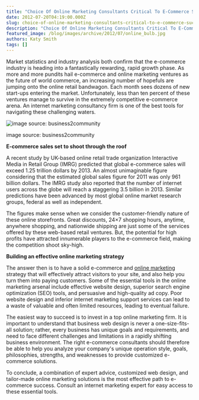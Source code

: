 ```yaml
---
title: "Choice Of Online Marketing Consultants Critical To E-Commerce Success"
date: 2012-07-20T04:19:00.000Z
slug: choice-of-online-marketing-consultants-critical-to-e-commerce-success
description: "Choice Of Online Marketing Consultants Critical To E-Commerce Success"
featured_image: /blog/images/archive/2012/07/online_bulb.jpg
authors: Katy Smith
tags: []
---
```


Market statistics and industry analysis both confirm that the e-commerce industry is heading into a fantastically rewarding, rapid growth phase. As more and more pundits hail e-commerce and online marketing ventures as the future of world commerce, an increasing number of hopefuls are jumping onto the online retail bandwagon. Each month sees dozens of new start-ups entering the market. Unfortunately, less than ten percent of these ventures manage to survive in the extremely competitive e-commerce arena. An internet marketing consultancy firm is one of the best tools for navigating these challenging waters.

![image source: business2community](/blog/images/archive/2012/07/online_bulb.jpg)

image source: business2community

**E-commerce sales set to shoot through the roof**

A recent study by UK-based online retail trade organization Interactive Media in Retail Group (IMRG) predicted that global e-commerce sales will exceed 1.25 trillion dollars by 2013\. An almost unimaginable figure considering that the estimated global sales figure for 2011 was only 961 billion dollars. The IMRG study also reported that the number of internet users across the globe will reach a staggering 3.5 billion in 2013\. Similar predictions have been advanced by most global online market research groups, federal as well as independent.

The figures make sense when we consider the customer-friendly nature of these online storefronts. Great discounts, 24×7 shopping hours, anytime, anywhere shopping, and nationwide shipping are just some of the services offered by these web-based retail ventures. But, the potential for high profits have attracted innumerable players to the e-commerce field, making the competition shoot sky-high.

**Building an effective online marketing strategy**

The answer then is to have a solid e-commerce and [online marketing](https://www.tomatoink.com/) strategy that will effectively attract visitors to your site, and also help you turn them into paying customers. Some of the essential tools in the online marketing arsenal include effective website design, superior search engine optimization (SEO) tools, and persuasive and high-quality ad copy. Poor website design and inferior internet marketing support services can lead to a waste of valuable and often limited resources, leading to eventual failure.

The easiest way to succeed is to invest in a top online marketing firm. It is important to understand that business web design is never a one-size-fits-all solution; rather, every business has unique goals and requirements, and need to face different challenges and limitations in a rapidly shifting business environment. The right e-commerce consultants should therefore be able to help you analyze your company's unique operation style, goals, philosophies, strengths, and weaknesses to provide customized e-commerce solutions.

To conclude, a combination of expert advice, customized web design, and tailor-made online marketing solutions is the most effective path to e-commerce success. Consult an internet marketing expert for easy access to these essential tools.